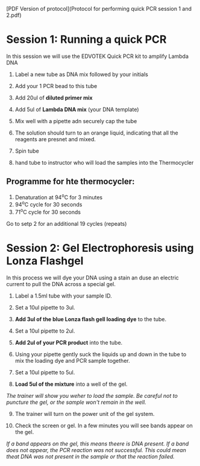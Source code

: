 [PDF Version of protocol](Protocol for performing quick PCR  session 1 and 2.pdf)

# Session 1: Running a quick PCR

In this session we will use the EDVOTEK Quick PCR kit to amplify Lambda DNA

1. Label a new tube as DNA mix followed by your initials

2. Add your 1 PCR bead to this tube

3. Add 20ul of **diluted primer mix**

4. Add 5ul of **Lambda DNA mix** (your DNA template)

5. Mix well with a pipette adn securely cap the tube

6. The solution should turn to an orange liquid, indicating that all the reagents are presnet and mixed.

7. Spin tube

8. hand tube to instructor who will load the samples into the Thermocycler

## Programme for hte thermocycler:

1. Denaturation at 94<sup>o</sup>C for 3 minutes
2. 94<sup>o</sup>C cycle for 30 seconds
3. 71<sup>o</sup>C cycle for 30 seconds

Go to setp 2 for an additional 19 cycles (repeats)


# Session 2: Gel Electrophoresis using Lonza Flashgel

In this process we will dye your DNA using a stain an duse an electric current to pull the DNA across a special gel.

1. Label a 1.5ml tube with your sample ID.

2. Set a 10ul pipette to 3ul.

3. **Add 3ul of the blue Lonza flash gell loading dye** to the tube.

4. Set a 10ul pipette to 2ul.

5. **Add 2ul of your PCR product** into the tube.

6. Using your pipette gently suck the liquids up and down in the tube to mix the loading dye and PCR sample together.

7. Set a 10ul pipette to 5ul.

8. **Load 5ul of the mixture** into a well of the gel.

_The trainer will show you weher to load the sample. Be careful not to puncture the gel, or the sample won't remain in the well._

9. The trainer will turn on the power unit of the gel system.

10. Check the screen or gel. In a few minutes you will see bands appear on the gel.

_If a band appears on the gel, this means theere is DNA present. If a band does not appear, the PCR reaction was not successful. This could mean theat DNA was not present in the sample or that the reaction failed._
